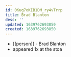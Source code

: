 ```yaml
---
id: 0Kug7oKIB1DM_ry4vTrrp
title: Brad Blanton
desc: ''
updated: 1639762693850
created: 1639762693850
---
```



- [[person]] - Brad Blanton
- appeared 1x at the stoa
